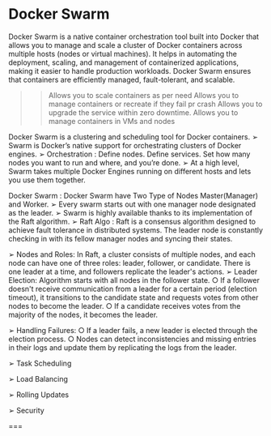 #  Docker Swarm

Docker Swarm is a native container orchestration tool built into Docker that allows you to manage and scale a cluster of Docker containers across multiple hosts (nodes or virtual machines). It helps in automating the deployment, scaling, and management of containerized applications, making it easier to handle production workloads. Docker Swarm ensures that containers are efficiently managed, fault-tolerant, and scalable.
 
 >> Allows you to scale containers as per need
 >> Allows you to manage containers or recreate if they fail pr crash
 >> Allows you to upgrade the service within zero downtime.
 >> Allows you to manage containers in VMs and nodes

Docker Swarm is a clustering and scheduling tool for Docker containers.
➢ Swarm is Docker’s native support for orchestrating clusters of Docker
engines.
➢ Orchestration : Define nodes. Define services. Set how many nodes you
want to run and where, and you’re done.
➢ At a high level, Swarm takes multiple Docker Engines running on
different hosts and lets you use them together.

Docker Swarm : Docker Swarm have Two Type of Nodes
Master(Manager) and Worker.
➢ Every swarm starts out with one manager node designated as the leader.
➢ Swarm is highly available thanks to its implementation of the Raft
algorithm.
➢ Raft Algo : Raft is a consensus algorithm designed to achieve fault
tolerance in distributed systems.
The leader node is constantly checking in with its fellow manager nodes
and syncing their states.

➢ Nodes and Roles: In Raft, a cluster consists of multiple nodes, and each
node can have one of three roles: leader, follower, or candidate.
There is one leader at a time, and followers replicate the leader's actions.
➢ Leader Election: Algorithm starts with all nodes in the follower state.
○ If a follower doesn't receive communication from a leader for a
certain period (election timeout), it transitions to the candidate state
and requests votes from other nodes to become the leader.
○ If a candidate receives votes from the majority of the nodes, it
becomes the leader.

➢ Handling Failures:
○ If a leader fails, a new leader is elected through the election process.
○ Nodes can detect inconsistencies and missing entries in their logs
and update them by replicating the logs from the leader.

➢ Task Scheduling

➢ Load Balancing

➢ Rolling Updates

➢ Security














===
